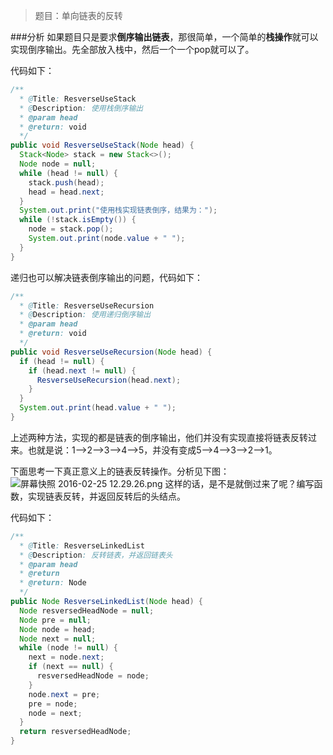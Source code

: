 >题目：单向链表的反转

###分析
如果题目只是要求**倒序输出链表**，那很简单，一个简单的**栈操作**就可以实现倒序输出。先全部放入栈中，然后一个一个pop就可以了。

代码如下：

```java
/**
  * @Title: ResverseUseStack
  * @Description: 使用栈倒序输出
  * @param head
  * @return: void
  */
public void ResverseUseStack(Node head) {
  Stack<Node> stack = new Stack<>();
  Node node = null;
  while (head != null) {
    stack.push(head);
    head = head.next;
  }
  System.out.print("使用栈实现链表倒序，结果为：");
  while (!stack.isEmpty()) {
    node = stack.pop();
    System.out.print(node.value + " ");
  }
}
```

递归也可以解决链表倒序输出的问题，代码如下：

```java
/**
  * @Title: ResverseUseRecursion
  * @Description: 使用递归倒序输出
  * @param head
  * @return: void
  */
public void ResverseUseRecursion(Node head) {
  if (head != null) {
    if (head.next != null) {
      ResverseUseRecursion(head.next);
    }
  }
  System.out.print(head.value + " ");
}
```

上述两种方法，实现的都是链表的倒序输出，他们并没有实现直接将链表反转过来。也就是说：1——>2——>3——>4——>5，并没有变成5——>4——>3——>2——>1。

下面思考一下真正意义上的链表反转操作。分析见下图：
![屏幕快照 2016-02-25 12.29.26.png](https://ooo.0o0.ooo/2016/02/24/56ce86e8ad034.png)
这样的话，是不是就倒过来了呢？编写函数，实现链表反转，并返回反转后的头结点。

代码如下：

```java
/**
  * @Title: ResverseLinkedList
  * @Description: 反转链表，并返回链表头
  * @param head
  * @return
  * @return: Node
  */
public Node ResverseLinkedList(Node head) {
  Node resversedHeadNode = null;
  Node pre = null;
  Node node = head;
  Node next = null;
  while (node != null) {
    next = node.next;
    if (next == null) {
      resversedHeadNode = node;
    }
    node.next = pre;
    pre = node;
    node = next;
  }
  return resversedHeadNode;
}
```